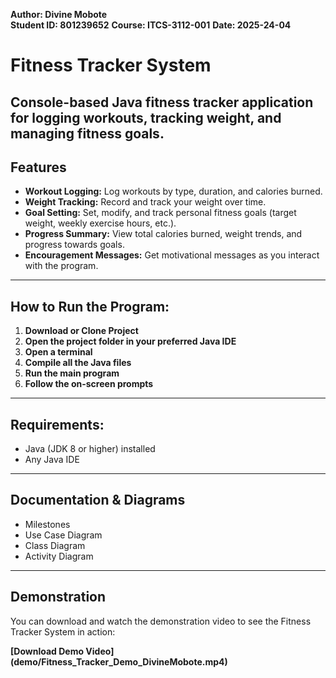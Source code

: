 **Author: Divine Mobote**  
**Student ID: 801239652** 
**Course: ITCS-3112-001**
**Date: 2025-24-04**


# Fitness Tracker System
Console-based Java fitness tracker application for logging workouts, tracking weight, and managing fitness goals.
---

## Features
- **Workout Logging:** Log workouts by type, duration, and calories burned.
- **Weight Tracking:** Record and track your weight over time.
- **Goal Setting:** Set, modify, and track personal fitness goals (target weight, weekly exercise hours, etc.).
- **Progress Summary:** View total calories burned, weight trends, and progress towards goals.
- **Encouragement Messages:** Get motivational messages as you interact with the program.
---

## How to Run the Program:
1. **Download or Clone Project**
2. **Open the project folder in your preferred Java IDE**
3. **Open a terminal**
4. **Compile all the Java files**
5. **Run the main program**
6. **Follow the on-screen prompts** 
---

## Requirements:
- Java (JDK 8 or higher) installed
- Any Java IDE
---

## Documentation & Diagrams

- Milestones
- Use Case Diagram
- Class Diagram
- Activity Diagram
---

## Demonstration 
You can download and watch the demonstration video to see the Fitness Tracker System in action:

**[Download Demo Video] (demo/Fitness_Tracker_Demo_DivineMobote.mp4)**
